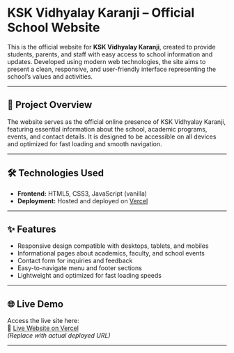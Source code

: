 # KSK Vidhyalay Karanji – Official School Website

This is the official website for **KSK Vidhyalay Karanji**, created to provide students, parents, and staff with easy access to school information and updates. Developed using modern web technologies, the site aims to present a clean, responsive, and user-friendly interface representing the school’s values and activities.

---

## 🚀 Project Overview

The website serves as the official online presence of KSK Vidhyalay Karanji, featuring essential information about the school, academic programs, events, and contact details. It is designed to be accessible on all devices and optimized for fast loading and smooth navigation.

---

## 🛠️ Technologies Used

- **Frontend:** HTML5, CSS3, JavaScript (vanilla)
- **Deployment:** Hosted and deployed on [Vercel](https://vercel.com)

---

## ✨ Features

- Responsive design compatible with desktops, tablets, and mobiles
- Informational pages about academics, faculty, and school events
- Contact form for inquiries and feedback
- Easy-to-navigate menu and footer sections
- Lightweight and optimized for fast loading speeds

---

## 🌐 Live Demo

Access the live site here:  
🔗 [Live Website on Vercel](https://ksk-vidhyalay-karanji.vercel.app)  
*(Replace with actual deployed URL)*

---
